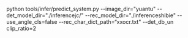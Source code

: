 python tools/infer/predict_system.py --image_dir="yuantu" --det_model_dir="./inferencejc/" --rec_model_dir="./inferenceshibie" --use_angle_cls=false --rec_char_dict_path=“xxocr.txt"  --det_db_un
clip_ratio=2

